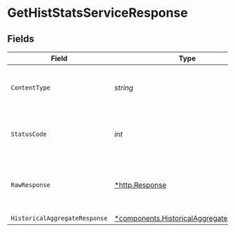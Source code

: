 # GetHistStatsServiceResponse


## Fields

| Field                                                                                             | Type                                                                                              | Required                                                                                          | Description                                                                                       |
| ------------------------------------------------------------------------------------------------- | ------------------------------------------------------------------------------------------------- | ------------------------------------------------------------------------------------------------- | ------------------------------------------------------------------------------------------------- |
| `ContentType`                                                                                     | *string*                                                                                          | :heavy_check_mark:                                                                                | HTTP response content type for this operation                                                     |
| `StatusCode`                                                                                      | *int*                                                                                             | :heavy_check_mark:                                                                                | HTTP response status code for this operation                                                      |
| `RawResponse`                                                                                     | [*http.Response](https://pkg.go.dev/net/http#Response)                                            | :heavy_minus_sign:                                                                                | Raw HTTP response; suitable for custom response parsing                                           |
| `HistoricalAggregateResponse`                                                                     | [*components.HistoricalAggregateResponse](../../models/components/historicalaggregateresponse.md) | :heavy_minus_sign:                                                                                | OK                                                                                                |